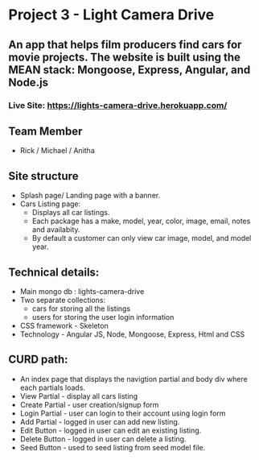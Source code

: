 # Project 3 - Light Camera Drive
## An app that helps film producers find cars for movie projects. The website is built using the MEAN stack: Mongoose, Express, Angular, and Node.js

### Live Site: https://lights-camera-drive.herokuapp.com/

## Team Member
* Rick / Michael / Anitha

## Site structure
* Splash page/ Landing page with a banner.
* Cars Listing page:
  * Displays all car listings.
  * Each package has a make, model, year, color, image, email, notes and availabity.
  * By default a customer can only view car image, model, and model year.
  

##  Technical details:
* Main mongo db : lights-camera-drive
* Two separate collections:
  * cars for storing all the listings
  * users for storing the user login information
* CSS framework - Skeleton
* Technology - Angular JS, Node, Mongoose, Express, Html and CSS

## CURD path:
* An index page that displays the navigtion partial and body div where each partials loads.
* View Partial - display all cars listing
* Create Partial - user creation/signup form 
* Login Partial - user can login to their account using login form
* Add Partial - logged in user can add new listing.
* Edit Button - logged in user can edit an existing listing.
* Delete Button - logged in user can delete a listing.
* Seed Button - used to seed listing from seed model file.
